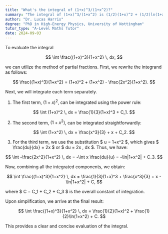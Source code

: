 ```yaml
---
title: "What's the integral of (1+x)^3/(1+x^2)?"
summary: "The integral of (1+x)^3/(1+x^2) is (1/2)(1+x)^2 + (1/2)ln(1+x^2) + C."
author: "Dr. Lucas Harris"
degree: "PhD in High-Energy Physics, University of Nottingham"
tutor_type: "A-Level Maths Tutor"
date: 2024-09-03
---
```


To evaluate the integral 

$$
\int \frac{(1+x)^3}{1+x^2} \, dx,
$$ 

we can utilize the method of partial fractions. First, we rewrite the integrand as follows:

$$
\frac{(1+x)^3}{1+x^2} = (1+x)^2 + (1+x^2) - \frac{2x^2}{1+x^2}.
$$

Next, we will integrate each term separately. 

1. The first term, $(1+x)^2$, can be integrated using the power rule:

$$
\int (1+x)^2 \, dx = \frac{1}{3}(1+x)^3 + C_1.
$$

2. The second term, $(1+x^2)$, can be integrated straightforwardly:

$$
\int (1+x^2) \, dx = \frac{x^3}{3} + x + C_2.
$$

3. For the third term, we use the substitution $ u = 1+x^2 $, which gives $ \frac{du}{dx} = 2x $ or $ du = 2x \, dx $. Thus, we have:

$$
\int -\frac{2x^2}{1+x^2} \, dx = -\int x \frac{du}{u} = -\ln|1+x^2| + C_3.
$$

Now, combining all the integrated components, we obtain:

$$
\int \frac{(1+x)^3}{1+x^2} \, dx = \frac{1}{3}(1+x)^3 + \frac{x^3}{3} + x - \ln|1+x^2| + C,
$$

where $ C = C_1 + C_2 + C_3 $ is the overall constant of integration.

Upon simplification, we arrive at the final result:

$$
\int \frac{(1+x)^3}{1+x^2} \, dx = \frac{1}{2}(1+x)^2 + \frac{1}{2}\ln(1+x^2) + C.
$$ 

This provides a clear and concise evaluation of the integral.
    